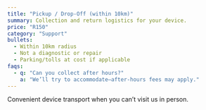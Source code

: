```yaml
---
title: "Pickup / Drop-Off (within 10km)"
summary: Collection and return logistics for your device.
price: "R150"
category: "Support"
bullets:
  - Within 10km radius
  - Not a diagnostic or repair
  - Parking/tolls at cost if applicable
faqs:
  - q: "Can you collect after hours?"
    a: "We’ll try to accommodate—after-hours fees may apply."
---
```


Convenient device transport when you can’t visit us in person.
